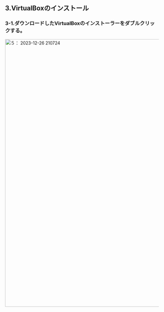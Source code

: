 ## 3.VirtualBoxのインストール ##
### 3-1.ダウンロードしたVirtualBoxのインストーラーをダブルクリックする。 ###
<img width="877" alt="５： 2023-12-26 210724" src="https://github.com/SMAN8/Create-of-AirGap/assets/80440848/1b7ef9cd-6445-46f5-9cf5-0b41c6b9e615">
